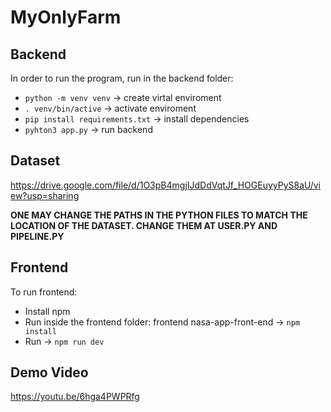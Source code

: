 # MyOnlyFarm

## Backend
In order to run the program, run in the backend folder:
- `python -m venv venv` -> create virtal enviroment
- `. venv/bin/active` -> activate enviroment
- `pip install requirements.txt` -> install dependencies
- `pyhton3 app.py` -> run backend

## Dataset
https://drive.google.com/file/d/1O3pB4mgjIJdDdVqtJf_HOGEuyyPyS8aU/view?usp=sharing

**ONE MAY CHANGE THE PATHS IN THE PYTHON FILES TO MATCH THE LOCATION OF THE DATASET. CHANGE THEM AT USER.PY AND PIPELINE.PY**

## Frontend
To run frontend:
- Install npm
- Run inside the frontend folder: frontend nasa-app-front-end -> `npm install`
- Run -> `npm run dev`

## Demo Video
https://youtu.be/6hga4PWPRfg

